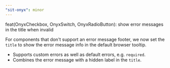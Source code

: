 ```yaml
---
"sit-onyx": minor
---
```


feat(OnyxCheckbox, OnyxSwitch, OnyxRadioButton): show error messages in the title when invalid

For components that don't support an error message footer, we now set the `title` to show the error message info in the default browser tooltip.

- Supports custom errors as well as default errors, e.g. `required`.
- Combines the error message with a hidden label in the `title`.
